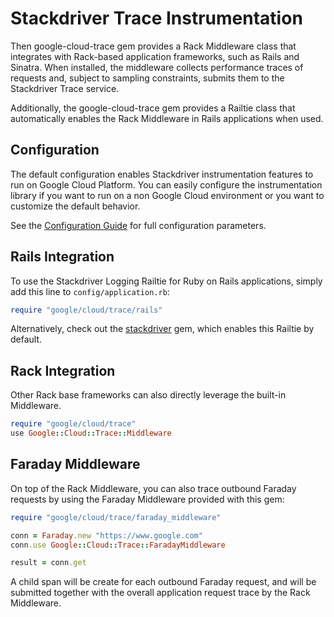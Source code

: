 # Stackdriver Trace Instrumentation

Then google-cloud-trace gem provides a Rack Middleware class that integrates
with Rack-based application frameworks, such as Rails and Sinatra. When
installed, the middleware collects performance traces of requests and, subject
to sampling constraints, submits them to the Stackdriver Trace service.

Additionally, the google-cloud-trace gem provides a Railtie class that
automatically enables the Rack Middleware in Rails applications when used.

## Configuration

The default configuration enables Stackdriver instrumentation features to run on
Google Cloud Platform. You can easily configure the instrumentation library  if
you want to run on a non Google Cloud environment or you want to customize  the
default behavior.

See the [Configuration
Guide](https://googleapis.github.io/google-cloud-ruby/docs/stackdriver/latest/file.INSTRUMENTATION_CONFIGURATION)
for full configuration parameters.

## Rails Integration

To use the Stackdriver Logging Railtie for Ruby on Rails applications, simply
add this line to `config/application.rb`:

```ruby
require "google/cloud/trace/rails"
```

Alternatively, check out the
[stackdriver](https://googleapis.github.io/google-cloud-ruby/#/docs/stackdriver)
gem, which enables this Railtie by default.

## Rack Integration

Other Rack base frameworks can also directly leverage the built-in Middleware.

```ruby
require "google/cloud/trace"
use Google::Cloud::Trace::Middleware
```

## Faraday Middleware

On top of the Rack Middleware, you can also trace outbound Faraday requests by
using the Faraday Middleware provided with this gem:

```ruby
require "google/cloud/trace/faraday_middleware"

conn = Faraday.new "https://www.google.com"
conn.use Google::Cloud::Trace::FaradayMiddleware

result = conn.get
```

A child span will be create for each outbound Faraday request, and will be
submitted together with the overall application request trace by the Rack
Middleware.
